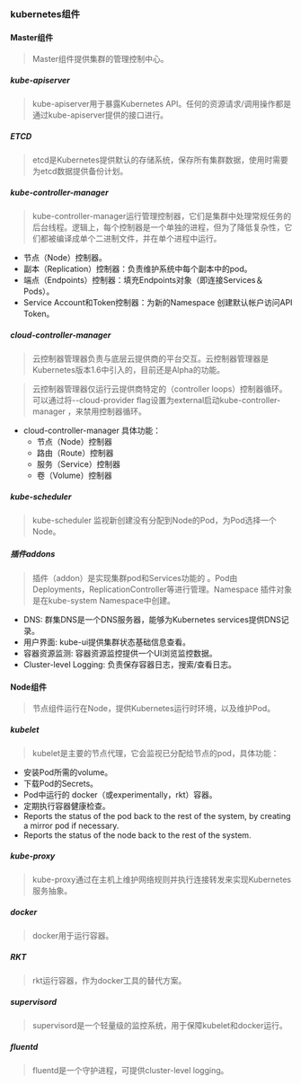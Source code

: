 ### kubernetes组件
#### Master组件
> Master组件提供集群的管理控制中心。
##### kube-apiserver
> kube-apiserver用于暴露Kubernetes API。任何的资源请求/调用操作都是通过kube-apiserver提供的接口进行。

##### ETCD
> etcd是Kubernetes提供默认的存储系统，保存所有集群数据，使用时需要为etcd数据提供备份计划。
##### kube-controller-manager
> kube-controller-manager运行管理控制器，它们是集群中处理常规任务的后台线程。逻辑上，每个控制器是一个单独的进程，但为了降低复杂性，它们都被编译成单个二进制文件，并在单个进程中运行。
  * 节点（Node）控制器。
  * 副本（Replication）控制器：负责维护系统中每个副本中的pod。
  * 端点（Endpoints）控制器：填充Endpoints对象（即连接Services＆Pods）。
  * Service Account和Token控制器：为新的Namespace 创建默认帐户访问API Token。
##### cloud-controller-manager
> 云控制器管理器负责与底层云提供商的平台交互。云控制器管理器是Kubernetes版本1.6中引入的，目前还是Alpha的功能。

> 云控制器管理器仅运行云提供商特定的（controller loops）控制器循环。可以通过将--cloud-provider flag设置为external启动kube-controller-manager ，来禁用控制器循环。
* cloud-controller-manager 具体功能：
  * 节点（Node）控制器
  * 路由（Route）控制器
  * 服务（Service）控制器
  * 卷（Volume）控制器
##### kube-scheduler
> kube-scheduler 监视新创建没有分配到Node的Pod，为Pod选择一个Node。

##### 插件addons
> 插件（addon）是实现集群pod和Services功能的 。Pod由Deployments，ReplicationController等进行管理。Namespace 插件对象是在kube-system Namespace中创建。

* DNS: 群集DNS是一个DNS服务器，能够为Kubernetes services提供DNS记录。
* 用户界面: kube-ui提供集群状态基础信息查看。
* 容器资源监测: 容器资源监控提供一个UI浏览监控数据。
* Cluster-level Logging: 负责保存容器日志，搜索/查看日志。

#### Node组件
> 节点组件运行在Node，提供Kubernetes运行时环境，以及维护Pod。
##### kubelet
> kubelet是主要的节点代理，它会监视已分配给节点的pod，具体功能：
* 安装Pod所需的volume。
* 下载Pod的Secrets。
* Pod中运行的 docker（或experimentally，rkt）容器。
* 定期执行容器健康检查。
* Reports the status of the pod back to the rest of the system, by creating a mirror pod if necessary.
* Reports the status of the node back to the rest of the system.
##### kube-proxy
> kube-proxy通过在主机上维护网络规则并执行连接转发来实现Kubernetes服务抽象。

##### docker
> docker用于运行容器。

##### RKT
> rkt运行容器，作为docker工具的替代方案。

##### supervisord
> supervisord是一个轻量级的监控系统，用于保障kubelet和docker运行。

##### fluentd
> fluentd是一个守护进程，可提供cluster-level logging。
